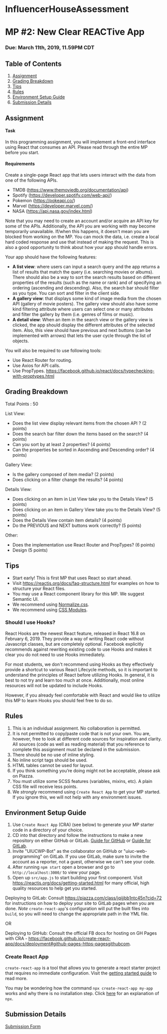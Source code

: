 # InfluencerHouseAssessment

# MP #2: New Clear REACTive App
### Due: March 11th, 2019, 11.59PM CDT

## Table of Contents
1. [Assignment](#assignment)
2. [Grading Breakdown](#grading-breakdown)
3. [Tips](#tips)
4. [Rules](#rules)
5. [Environment Setup Guide](#environment-setup-guide)
6. [Submission Details](#submission-details)

## Assignment

#### Task
In this programming assignment, you will implement a front-end interface using React that consumes an API. Please read through the entire MP before you start.

#### Requirements
Create a single-page React app that lets users interact with the data from one of the following APIs.
  - TMDB (https://www.themoviedb.org/documentation/api)
  - Spotify (https://developer.spotify.com/web-api/)
  - Pokemon (https://pokeapi.co/)
  - Marvel (https://developer.marvel.com/)
  - NASA (https://api.nasa.gov/index.html)

Note that you may need to create an account and/or acquire an API key for some of the APIs.
Additionally, the API you are working with may become temporarily unavailable.
If/when this happens, it doesn't mean you are blocked from working on the MP.
You can mock the data, i.e. create a local hard coded response and use that instead of making the request.
This is also a good opportunity to think about how your app should handle errors.

Your app should have the following features:
  - **A list view**:  where users can input a search query and the app returns a list of results that match the query (i.e. searching movies or albums). There should also be a way to sort the search results based on different properties of the results (such as the name or rank) and of specifying an ordering (ascending and descending). Also, the search bar should filter as you type. You can sort and filter in the client side.
  - **A gallery view**: that displays some kind of image media from the chosen API (gallery of movie posters). The gallery view should also have some kind filtering attribute where users can select one or many attributes and filter the gallery by them (i.e. genres of films or music).
  -  **A detail view**: When an item in the search view or the gallery view is clicked, the app should display the different attributes of the selected item. Also, this view should have previous and next buttons (can be implemented with arrows) that lets the user cycle through the list of objects.

You will also be required to use following tools:
  - Use React Router for routing.
  - Use Axios for API calls.
  - Use PropTypes. https://facebook.github.io/react/docs/typechecking-with-proptypes.html

## Grading Breakdown
Total Points : 50

List View:
  - Does the list view display relevant items from the chosen API ? (2 points)
  - Does the search bar filter down the items based on the search? (4 points)
  - Can you sort by at least 2 properties?  (4 points)
  - Can the properties be sorted in Ascending and Descending order?  (4 points)

Gallery View:
  - Is the gallery composed of item media?  (2 points)
  - Does clicking on a filter change the results?  (4 points)

Details View:
  - Does clicking on an item in List View take you to the Details View?  (5 points)
  - Does clicking on an item in Gallery View take you to the Details View?  (5 points)
  - Does the Details View contain item details?  (4 points)
  - Do the PREVIOUS and NEXT buttons work correctly?  (5 points)

Other:
  - Does the implementation use React Router and PropTypes?  (6 points)
  - Design (5 points)

## Tips
  - Start early! This is first MP that uses React so start ahead.
  - Visit https://reactjs.org/docs/faq-structure.html for examples on how to structure your React files.
  - You may use a React component library for this MP. We suggest Semantic UI.
  - We recommend using [Normalize.css](https://necolas.github.io/normalize.css/).
  - We recommend using [CSS Modules](https://blog.bitsrc.io/how-to-use-sass-and-css-modules-with-create-react-app-83fa8b805e5e).

### Should I use Hooks?
React Hooks are the newest React feature, released in React 16.8 on February 6, 2019.
They provide a way of writing React code without Javascript classes, but are completely optional.
Facebook explicitly recommends against rewriting existing code to use Hooks and makes it clear you do not need to use Hooks immediately.

For most students, we don't recommend using Hooks as they effectively provide a shortcut to various React Lifecycle methods, so it is important to understand the principles of React before utilizing Hooks.
In general, it is best to not try and learn too much at once.
Additionally, most online resources will not be updated to include Hooks.

However, if you already feel comfortable with React and would like to utilize this MP to learn Hooks you should feel free to do so.

## Rules
1. This is an individual assignment. No collaboration is permitted.
2. It is not permitted to copy/paste code that is not your own. You are, however, free to look at different code sources for inspiration and clarity. All sources (code as well as reading material) that you reference to complete this assignment must be declared in the submission.
3. There should be no use of inline styling.
4. No inline script tags should be used.
5. HTML tables cannot be used for layout.
6. If you think something you’re doing might not be acceptable, please ask on Piazza.
7. You must utilize some SCSS features (variables, mixins, etc). A plain CSS file will receive less points.
8. We *strongly* recommend using `Create React App` to get your MP started. If you ignore this, we will not help with any environment issues.

## Environment Setup Guide
1. Use `Create React App` (CRA) (see below) to generate your MP starter code in a directory of your choice.
2. CD into that directory and follow the instructions to make a new repository on either GitHub or GitLab. [Guide for GitHub](https://help.github.com/articles/adding-an-existing-project-to-github-using-the-command-line/) or [Guide for GitLab](https://docs.gitlab.com/ee/gitlab-basics/create-project.html#push-to-create-a-new-project).
3. Invite "UIUCWP-Bot" as the collaborator on GitHub or "uiuc-web-programming" on GitLab. If you use GitLab, make sure to invite the account as a reporter, not a guest, otherwise we can't see your code.
4. After running `npm start` open a browser and go to `http://localhost:3000/` to view your page.
5. Open up `src/app.js` to start building your first component. Visit https://reactjs.org/docs/getting-started.html for many official, high quality resources to help get you started.

Deploying to GitLab: Consult https://piazza.com/class/jqijjbb1ntc45n?cid=72 for instructions on how to deploy your site to GitLab pages when you are done. *Note* `create-react-app`'s configuration will put the built files into `build`, so you will need to change the appropriate path in the YML file.

OR

Deploying to GitHub: Consult the official FB docs for hosting on GH Pages with CRA - https://facebook.github.io/create-react-app/docs/deployment#github-pages-https-pagesgithubcom.

### Create React App
`create-react-app` is a tool that allows you to generate a react starter project that requires no immediate configuration. Visit the [getting started guide](https://facebook.github.io/create-react-app/docs/getting-started) to read more.

You may be wondering how the command `npx create-react-app my-app` works and why there is no installation step. Click [here](https://www.bram.us/2017/07/15/introducing-npx-an-npm-package-runner/) for an explanation of `npx`.


## Submission Details
[Submission Form](https://uiucwp.typeform.com/to/BDDIeg)
